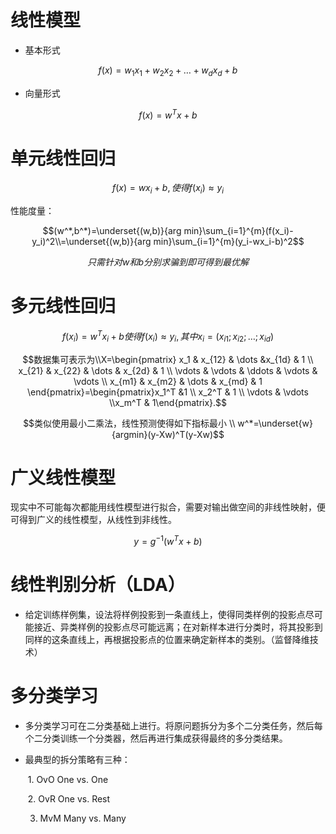 # 线性模型

- 基本形式

$$f(x)=w_{1}x_{1}+w_{2}x_{2}+\dots+w_{d}x_{d}+b$$

- 向量形式

$$f(x)=w^{T}x+b$$

# 单元线性回归

$$f(x) = wx_{i}+b,使得f(x_i) \approx y_i$$

性能度量：

$$(w^*,b^*)=\underset{(w,b)}{arg min}\sum_{i=1}^{m}(f(x_i)-y_i)^2\\=\underset{(w,b)}{arg min}\sum_{i=1}^{m}(y_i-wx_i-b)^2$$

$$只需针对w和b分别求骗到即可得到最优解$$

# 多元线性回归

$$f(x_i)=w^Tx_i +b使得f(x_i)\approx y_i, 其中x_i=(x_{i1};x_{i2};\dots;x_{id})$$

$$数据集可表示为\\X=\begin{pmatrix}        x_1 & x_{12} & \dots &x_{1d} & 1 \\       x_{21} & x_{22} & \dots & x_{2d} & 1 \\ \vdots & \vdots & \ddots & \vdots & \vdots \\ x_{m1} & x_{m2} & \dots & x_{md} & 1  \end{pmatrix}=\begin{pmatrix}x_1^T &1 \\ x_2^T & 1 \\ \vdots & \vdots \\x_m^T & 1\end{pmatrix}.$$

$$类似使用最小二乘法，线性预测使得如下指标最小 \\ w^*=\underset{w}{argmin}(y-Xw)^T(y-Xw)$$

# 广义线性模型

现实中不可能每次都能用线性模型进行拟合，需要对输出做空间的非线性映射，便可得到广义的线性模型，从线性到非线性。

$$y=g^{-1}(w^{T}x+b)$$

# 线性判别分析（LDA）

- 给定训练样例集，设法将样例投影到一条直线上，使得同类样例的投影点尽可能接近、异类样例的投影点尽可能远离；在对新样本进行分类时，将其投影到同样的这条直线上，再根据投影点的位置来确定新样本的类别。（监督降维技术）

[](https://www.notion.so/a8ba13664a654924bb49045f6495b32e#89fead99ae2d41d9862ea7df69e5ae04)

# 多分类学习

- 多分类学习可在二分类基础上进行。将原问题拆分为多个二分类任务，然后每个二分类训练一个分类器，然后再进行集成获得最终的多分类结果。
- 最典型的拆分策略有三种：

     1. OvO One vs. One

     2. OvR One vs. Rest 

     3. MvM Many vs. Many